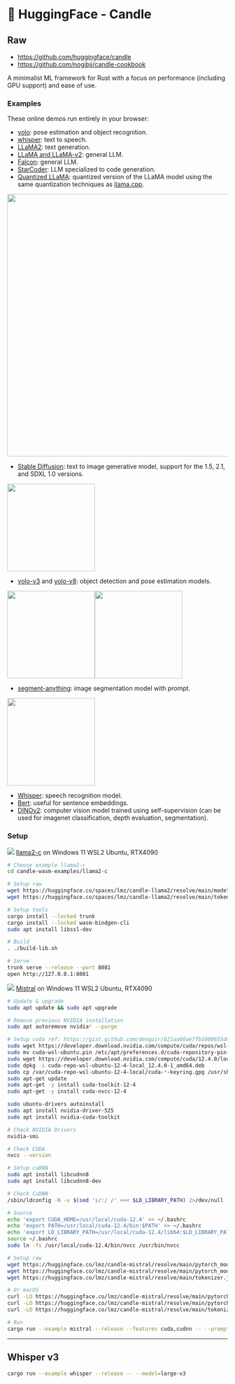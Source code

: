 # 🤗 HuggingFace - Candle

## Raw

- https://github.com/huggingface/candle
- https://github.com/nogibjj/candle-cookbook

A minimalist ML framework for Rust with a focus on performance (including GPU support) and ease of use.

### Examples

These online demos run entirely in your browser:

- [yolo](https://huggingface.co/spaces/lmz/candle-yolo): pose estimation and
  object recognition.
- [whisper](https://huggingface.co/spaces/lmz/candle-whisper): text to speech.
- [LLaMA2](https://huggingface.co/spaces/lmz/candle-llama2): text generation.
- [LLaMA and LLaMA-v2](https://github.com/huggingface/candle/blob/main/candle-examples/examples/llama/): general LLM.
- [Falcon](https://github.com/huggingface/candle/blob/main/candle-examples/examples/falcon/): general LLM.
- [StarCoder](https://github.com/huggingface/candle/blob/main/candle-examples/examples/bigcode/): LLM specialized to code
  generation.
- [Quantized LLaMA](https://github.com/huggingface/candle/blob/main/candle-examples/examples/quantized/): quantized version of
  the LLaMA model using the same quantization techniques as
  [llama.cpp](https://github.com/ggerganov/llama.cpp).

<img src="https://github.com/huggingface/candle/raw/main/candle-examples/examples/quantized/assets/aoc.gif" width="600">
  
- [Stable Diffusion](https://github.com/huggingface/candle/blob/main/candle-examples/examples/stable-diffusion/): text to
  image generative model, support for the 1.5, 2.1, and SDXL 1.0 versions.

<img src="https://github.com/huggingface/candle/raw/main/candle-examples/examples/stable-diffusion/assets/stable-diffusion-xl.jpg" width="200">

- [yolo-v3](https://github.com/huggingface/candle/blob/main/candle-examples/examples/yolo-v3/) and
  [yolo-v8](https://github.com/huggingface/candle/blob/main/candle-examples/examples/yolo-v8/): object detection and pose
  estimation models.

<img src="https://github.com/huggingface/candle/raw/main/candle-examples/examples/yolo-v8/assets/bike.od.jpg" width="200"><img src="https://github.com/huggingface/candle/raw/main/candle-examples/examples/yolo-v8/assets/bike.pose.jpg" width="200">

- [segment-anything](https://github.com/huggingface/candle/blob/main/candle-examples/examples/segment-anything/): image
  segmentation model with prompt.

<img src="https://github.com/huggingface/candle/raw/main/candle-examples/examples/segment-anything/assets/sam_merged.jpg" width="200">

- [Whisper](https://github.com/huggingface/candle/blob/main/candle-examples/examples/whisper/): speech recognition model.
- [Bert](https://github.com/huggingface/candle/blob/main/candle-examples/examples/bert/): useful for sentence embeddings.
- [DINOv2](https://github.com/huggingface/candle/blob/main/candle-examples/examples/dinov2/): computer vision model trained
  using self-supervision (can be used for imagenet classification, depth
  evaluation, segmentation).

### Setup

![](/assets/kat.png) <span class="speech-bubble">[llama2-c](https://github.com/huggingface/candle/blob/main/candle-wasm-examples/llama2-c/README.md) on Windows 11 WSL2 Ubuntu, RTX4090</span>

```bash
# Choose example llama2-c
cd candle-wasm-examples/llama2-c

# Setup raw
wget https://huggingface.co/spaces/lmz/candle-llama2/resolve/main/model.bin
wget https://huggingface.co/spaces/lmz/candle-llama2/resolve/main/tokenizer.json

# Setup tools
cargo install --locked trunk
cargo install --locked wasm-bindgen-cli
sudo apt install libssl-dev

# Build
. ./build-lib.sh

# Serve
trunk serve --release --port 8081
open http://127.0.0.1:8081
```

![](/assets/kat.png) <span class="speech-bubble">[Mistral](https://mistral.ai/) on Windows 11 WSL2 Ubuntu, RTX4090</span>

```bash
# Update & upgrade
sudo apt update && sudo apt upgrade

# Remove previous NVIDIA installation
sudo apt autoremove nvidia* --purge

# Setup cuda ref: https://gist.github.com/denguir/b21aa66ae7fb1089655dd9de8351a202
sudo wget https://developer.download.nvidia.com/compute/cuda/repos/wsl-ubuntu/x86_64/cuda-wsl-ubuntu.pin
sudo mv cuda-wsl-ubuntu.pin /etc/apt/preferences.d/cuda-repository-pin-600
sudo wget https://developer.download.nvidia.com/compute/cuda/12.4.0/local_installers/cuda-repo-wsl-ubuntu-12-4-local_12.4.0-1_amd64.deb
sudo dpkg -i cuda-repo-wsl-ubuntu-12-4-local_12.4.0-1_amd64.deb
sudo cp /var/cuda-repo-wsl-ubuntu-12-4-local/cuda-*-keyring.gpg /usr/share/keyrings/
sudo apt-get update
sudo apt-get -y install cuda-toolkit-12-4
sudo apt-get -y install cuda-nvcc-12-4

sudo ubuntu-drivers autoinstall
sudo apt install nvidia-driver-525
sudo apt install nvidia-cuda-toolkit

# Check NVIDIA Drivers
nvidia-smi

# Check CUDA
nvcc --version

# Setup cuDNN
sudo apt install libcudnn8
sudo apt install libcudnn8-dev

# Check CuDNN
/sbin/ldconfig -N -v $(sed 's/:/ /' <<< $LD_LIBRARY_PATH) 2>/dev/null | grep libcudnn

# Source
echo 'export CUDA_HOME=/usr/local/cuda-12.4' >> ~/.bashrc
echo 'export PATH=/usr/local/cuda-12.4/bin:$PATH' >> ~/.bashrc
echo 'export LD_LIBRARY_PATH=/usr/local/cuda-12.4/lib64:$LD_LIBRARY_PATH' >> ~/.bashrc
source ~/.bashrc
sudo ln -fs /usr/local/cuda-12.4/bin/nvcc /usr/bin/nvcc

# Setup raw
wget https://huggingface.co/lmz/candle-mistral/resolve/main/pytorch_model-00001-of-00002.safetensors
wget https://huggingface.co/lmz/candle-mistral/resolve/main/pytorch_model-00002-of-00002.safetensors
wget https://huggingface.co/lmz/candle-mistral/resolve/main/tokenizer.json

# Or macOS
curl -LO https://huggingface.co/lmz/candle-mistral/resolve/main/pytorch_model-00001-of-00002.safetensors
curl -LO https://huggingface.co/lmz/candle-mistral/resolve/main/pytorch_model-00002-of-00002.safetensors
curl -LO https://huggingface.co/lmz/candle-mistral/resolve/main/tokenizer.json

# Run
cargo run --example mistral --release --features cuda,cudnn -- --prompt "Write helloworld code in Rust" --weight-files=pytorch_model-00001-of-00002.safetensors,pytorch_model-00002-of-00002.safetensors --tokenizer-file=tokenizer.json --sample-len 150
```

---

## Whisper v3

```bash
cargo run --example whisper --release -- --model=large-v3
```
